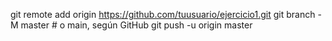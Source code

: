 git remote add origin https://github.com/tuusuario/ejercicio1.git
git branch -M master   # o main, según GitHub
git push -u origin master


